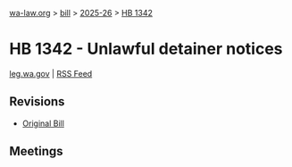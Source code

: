 [wa-law.org](/) > [bill](/bill/) > [2025-26](/bill/2025-26/) > [HB 1342](/bill/2025-26/hb/1342/)

# HB 1342 - Unlawful detainer notices
[leg.wa.gov](https://app.leg.wa.gov/billsummary?BillNumber=1342&Year=2025&Initiative=false) | [RSS Feed](./rss.xml)

## Revisions
* [Original Bill](1/)

## Meetings